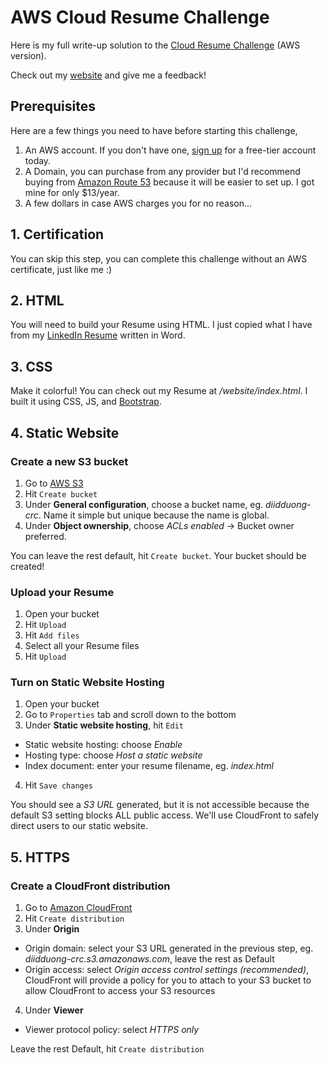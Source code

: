 # AWS Cloud Resume Challenge
Here is my full write-up solution to the [Cloud Resume Challenge](https://cloudresumechallenge.dev/docs/the-challenge/aws/) (AWS version).

Check out my [website](https://www.haerowin.com/) and give me a feedback!

## Prerequisites
Here are a few things you need to have before starting this challenge,

1. An AWS account. If you don't have one, [sign up](https://www.google.com/aclk?sa=l&ai=DChcSEwjopKf7u-iEAxUTlFAGHVNWBDgYABAAGgJkZw&ase=2&gclid=Cj0KCQiArrCvBhCNARIsAOkAGcX0mC1-u3qoVk9Ajdv5BtOpq1LsUDUrzAOmzDT0lYP1i9sJ9Z5BMCIaAtErEALw_wcB&ei=wwLtZcPWC5nUp84PpfO3iAE&sig=AOD64_0F3c3XKZEL8-3y_gM80U1ke0gPuQ&q&sqi=2&nis=4&adurl&ved=2ahUKEwiDxJv7u-iEAxUZ6skDHaX5DREQ0Qx6BAgIEAE) for a free-tier account today.
2. A Domain, you can purchase from any provider but I'd recommend buying from [Amazon Route 53](https://aws.amazon.com/route53/) because it will be easier to set up. I got mine for only $13/year.
3. A few dollars in case AWS charges you for no reason...  

## 1. Certification
You can skip this step, you can complete this challenge without an AWS certificate, just like me :)

## 2. HTML
You will need to build your Resume using HTML. I just copied what I have from my [LinkedIn Resume](https://www.linkedin.com/in/duyvduong/overlay/1709142758767/single-media-viewer/?profileId=ACoAACzMK_ABDOQvcZj5mNttrWv0ta-PtTt-bqY) written in Word.

## 3. CSS
Make it colorful! You can check out my Resume at <em>/website/index.html</em>. I built it using CSS, JS, and [Bootstrap](https://getbootstrap.com/docs/5.3/getting-started/download/).

## 4. Static Website
### Create a new S3 bucket
1. Go to [AWS S3](https://aws.amazon.com/s3/)
2. Hit `Create bucket`
3. Under <b>General configuration</b>, choose a bucket name, eg. <em>diidduong-crc</em>. Name it simple but unique because the name is global.
4. Under <b>Object ownership</b>, choose <em>ACLs enabled</em> -> Bucket owner preferred.

You can leave the rest default, hit `Create bucket`. Your bucket should be created!


### Upload your Resume

1. Open your bucket
2. Hit `Upload`
3. Hit `Add files`
4. Select all your Resume files
5. Hit `Upload`

### Turn on Static Website Hosting
1. Open your bucket
2. Go to `Properties` tab and scroll down to the bottom
3. Under <b>Static website hosting</b>, hit `Edit`
- Static website hosting: choose <em>Enable</em>
- Hosting type: choose <em>Host a static website</em>
- Index document: enter your resume filename, eg. <em>index.html</em>
4. Hit `Save changes`

You should see a <em>S3 URL</em> generated, but it is not accessible because the default S3 setting blocks ALL public access. We'll use CloudFront to safely direct users to our static website. 

## 5. HTTPS
### Create a CloudFront distribution
1. Go to [Amazon CloudFront](https://aws.amazon.com/cloudfront/)
2. Hit `Create distribution`
3. Under <b>Origin</b>
- Origin domain: select your S3 URL generated in the previous step, eg. <em>diidduong-crc.s3.amazonaws.com</em>, leave the rest as Default
- Origin access: select <em>Origin access control settings (recommended)</em>, CloudFront will provide a policy for you to attach to your S3 bucket to allow CloudFront to access your S3 resources
4. Under <b>Viewer</b>
- Viewer protocol policy: select <em>HTTPS only</em>

Leave the rest Default, hit `Create distribution`



